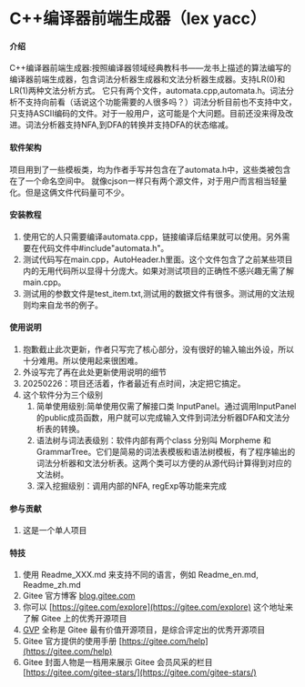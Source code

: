 # C++编译器前端生成器（lex yacc）

#### 介绍
C++编译器前端生成器:按照编译器领域经典教科书——龙书上描述的算法编写的编译器前端生成器，包含词法分析器生成器和文法分析器生成器。支持LR(0)和LR(1)两种文法分析方式。
它只有两个文件，automata.cpp,automata.h。词法分析不支持向前看（话说这个功能需要的人很多吗？）词法分析目前也不支持中文，只支持ASCII编码的文件。对于一般用户，这可能是个大问题。目前还没来得及改进。词法分析器支持NFA,到DFA的转换并支持DFA的状态缩减。
#### 软件架构
项目用到了一些模板类，均为作者手写并包含在了automata.h中，这些类被包含在了一个命名空间中。
就像cjson一样只有两个源文件，对于用户而言相当轻量化。但是这俩文件代码量可不少。

#### 安装教程

1.  使用它的人只需要编译automata.cpp，链接编译后结果就可以使用。另外需要在代码文件中#include"automata.h"。
2.  测试代码写在main.cpp，AutoHeader.h里面。这个文件包含了之前某些项目内的无用代码所以显得十分庞大。如果对测试项目的正确性不感兴趣无需了解main.cpp。
3.  测试用的参数文件是test_item.txt,测试用的数据文件有很多。测试用的文法规则均来自龙书的例子。

#### 使用说明

1.  抱歉截止此次更新，作者只写完了核心部分，没有很好的输入输出外设，所以十分难用。所以使用起来很困难。
2.  外设写完了再在此处更新使用说明的细节
3.  20250226：项目还活着，作者最近有点时间，决定把它搞定。
4.  这个软件分为三个级别
	1. 简单使用级别:简单使用仅需了解接口类 InputPanel。通过调用InputPanel的public成员函数，用户就可以完成输入文件到词法分析器DFA和文法分析表的转换。
	2. 语法树与词法表级别：软件内部有两个class 分别叫 Morpheme 和 GrammarTree。它们是简易的词法表模板和语法树模板，有了程序输出的词法分析器和文法分析表。这两个类可以方便的从源代码计算得到对应的文法树。
	3. 深入挖掘级别：调用内部的NFA, regExp等功能来完成

#### 参与贡献

1.  这是一个单人项目



#### 特技

1.  使用 Readme\_XXX.md 来支持不同的语言，例如 Readme\_en.md, Readme\_zh.md
2.  Gitee 官方博客 [blog.gitee.com](https://blog.gitee.com)
3.  你可以 [https://gitee.com/explore](https://gitee.com/explore) 这个地址来了解 Gitee 上的优秀开源项目
4.  [GVP](https://gitee.com/gvp) 全称是 Gitee 最有价值开源项目，是综合评定出的优秀开源项目
5.  Gitee 官方提供的使用手册 [https://gitee.com/help](https://gitee.com/help)
6.  Gitee 封面人物是一档用来展示 Gitee 会员风采的栏目 [https://gitee.com/gitee-stars/](https://gitee.com/gitee-stars/)
